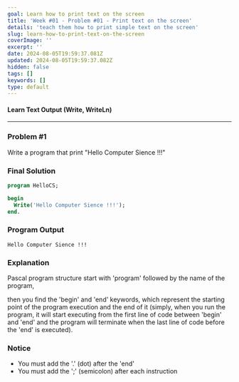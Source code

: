 ```yaml
---
goal: Learn how to print text on the screen
title: 'Week #01 - Problem #01 - Print text on the screen'
details: 'teach them how to print simple text on the screen'
slug: learn-how-to-print-text-on-the-screen
coverImage: ''
excerpt: ''
date: 2024-08-05T19:59:37.081Z
updated: 2024-08-05T19:59:37.082Z
hidden: false
tags: []
keywords: []
type: default
---
```


<script>
  import CodeBlock from "$lib/components/molecules/CodeBlock.svelte";
</script>

#### Learn Text Output (Write, WriteLn)

---

### Problem #1

Write a program that print "Hello Computer Sience !!!"

### Final Solution

<CodeBlock lang="pascal">

```pascal
program HelloCS;

begin
  Write('Hello Computer Sience !!!');
end.
```

</CodeBlock>

### Program Output

<CodeBlock lang="shell">

```shell
Hello Computer Sience !!!
```

</CodeBlock>

### Explanation

Pascal program structure start with 'program' followed by the name of the program,

then you find the 'begin' and 'end' keywords, which represent the starting point of the program execution and the end of it (simply, when you run the program, it will start executing from the first line of code between 'begin' and 'end' and the program will terminate when the last line of code before the 'end' is executed).

### Notice 
 - You must add the '.' (dot) after the 'end'
 - You must add the ';' (semicolon) after each instruction


